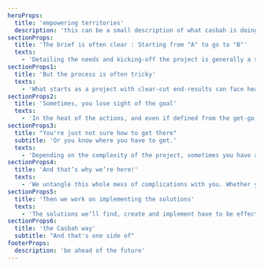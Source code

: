 ```yaml
---
heroProps:
  title: 'empowering territories'
  description: 'this can be a small description of what casbah is doing and it market niche'
sectionProps:
  title: 'The brief is often clear : Starting from "A" to go to "B"'
  texts:
    - 'Detailing the needs and kicking-off the project is generally a straightforward, although at times challenging, process. Having eyes on the prize makes the domino pieces fall, at least  mentally, in the right place at the right time.'
sectionProps1:
  title: 'But the process is often tricky'
  texts:
    - 'What starts as a project with clear-cut end-results can face headwinds. Sometimes, the goal is known, but the way to get there is never clearly defined. Or it is defined, but the roadmap ends up giving all the wrong answers to the multiple challenges.'
sectionProps2:
  title: 'Sometimes, you lose sight of the goal'
  texts:
    - 'In the heat of the actions, and even if defined from the get-go, any brand can lose sight of the goal, and ends up in an inward-looking process, instead of working on answering the end-users’ wants and needs.'
sectionProps3:
  title: "You're just not sure how to get there"
  subtitle: 'Or you know where you have to get.'
  texts:
    - 'Depending on the complexity of the project, sometimes you have a specific idea on the end-result, and your goals are aligned with your strategies. But you just don’t exactly know what steps to implement along the way to get there.'
sectionProps4:
  title: 'And that’s why we’re here!'
  texts:
    - 'We untangle this whole mess of complications with you. Whether you’re defining a perfectible end-result, carrying the wrong KPIs, or you simply lost track of your goals, we help you identify the right questions, then the convenient answers, while aligning resources with outcomes. '
sectionProps5:
  title: 'Then we work on implementing the solutions'
  texts:
    - 'The solutions we’ll find, create and implement have to be effectively carried. That is why, not only do we always think of the end-user, inside and outside your organization, but we also offer emphatic and proactive support to address any questions or issues that can show up along the way'
sectionProps6:
  title: 'the Casbah way'
  subtitle: "And that's one side of"
footerProps:
  description: 'be ahead of the future'
---
```

